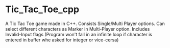 # Tic_Tac_Toe_cpp
A Tic Tac Toe game made in C++.
Consists Single/Multi Player options.
Can select different characters as Marker in Multi-Player option.
Includes Invalid-Input flags (Program won't fall in an infinite loop if character is entered in buffer whe asked for integer or vice-cersa)
